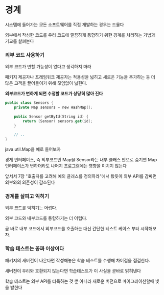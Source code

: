 # 경계



시스템에 들어가는 모든 소프트웨어를 직접 개발하는 경우는 드물다

외부에서 작성한 코드를 우리 코드에 깔끔하게 통합하기 위한 경계를 처리하는 기법과 기교를 살펴본다



### 외부 코드 사용하기

외부 코드가 변할 가능성이 없다고 생각하지 마라

패키지 제공자나 프레임워크 제공자는 적용성을 넓히고 새로운 기능을 추가하는 등 더 많은 고객을 끌어들이기 위해 끊임없이 넓힌다.

**외부코드가 변하게 되면 수정할 코드가 상당히 많아 진다**

```swift
public class Sensors {
    private Map sensors = new HashMap();
 
    public Sensor getById(String id) {
        return (Sensor) sensors.get(id);
    }
 
    // ..
}
```

java.util.Map을 예로 들어보자 

경계 인터페이스, 즉 외부코드인 Map을 Sensor라는 내부 클래스 안으로 숨기면 Map 인터페이스가 변하더라도 나머지 프로그램에는 영향을 미치지 않는다

앞서서 7장 "호출자를 고려해 예외 클래스를 정의하라"에서 봤듯이 외부 API를 감싸면 외부와의 의존성이 감소된다



### 경계를 살피고 익히기

외부 코드를 익히기는 어렵다.

외부 코드와 내부코드를 통합하기는 더 어렵다.

곧 바로 내부 코드에서 외부코드를 호출하는 대신 간단한 테스트 케이스 부터 시작해보자.



### 학습 테스트는 꽁짜 이상이다 

패키지의 새버전이 나온다면 작성해놓은 학습 테스트를 수행해 차이점을 점검한다.

새버전이 우리와 호환되지 않는다면 학습테스트가 이 사실을 곧바로 밝혀낸다

학습 테스트는 외부 API를 터득하는 것 뿐 아니라 새로운 버전으로 마이그레이션할때 빛을 발한다 